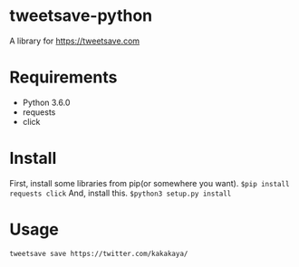 # tweetsave-python
A library for https://tweetsave.com

# Requirements
- Python 3.6.0
- requests
- click

# Install
First, install some libraries from pip(or somewhere you want).
`$pip install requests click`
And, install this.
`$python3 setup.py install`

# Usage
`tweetsave save https://twitter.com/kakakaya/`
